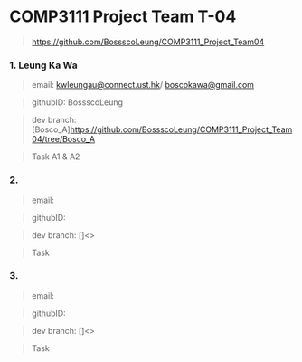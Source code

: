 # COMP3111 Project Team T-04

> <https://github.com/BossscoLeung/COMP3111_Project_Team04>

### 1. Leung Ka Wa
> email: kwleungau@connect.ust.hk/ boscokawa@gmail.com

> githubID: BossscoLeung	

> dev branch: [Bosco_A]<https://github.com/BossscoLeung/COMP3111_Project_Team04/tree/Bosco_A>

> Task A1 & A2

### 2. 
> email: 

> githubID: 	

> dev branch: []<>

> Task 
	
	
### 3. 
> email: 

> githubID: 	

> dev branch: []<>

> Task 
	